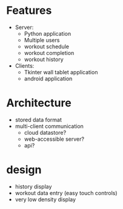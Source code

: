 # Features
* Server:
    * Python application
    * Multiple users
    * workout schedule 
    * workout completion
    * workout history
* Clients:
    * Tkinter wall tablet application
    * android application
# Architecture
* stored data format
* multi-client communication
    * cloud datastore?
    * web-accessible server?
    * api?
# design 
* history display
* workout data entry (easy touch controls)
* very low density display